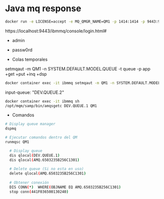 # Java mq response

```sh
docker run -e LICENSE=accept -e MQ_QMGR_NAME=QM1 -p 1414:1414 -p 9443:9443 -d --name ibmmq -e MQ_APP_PASSWORD=passw0rd ibmcom/mq
```

https://localhost:9443/ibmmq/console/login.html#

- admin
- passw0rd

- Colas temporales

setmqaut -m QM1 -n SYSTEM.DEFAULT.MODEL.QUEUE -t queue -p app +get +put +inq +dsp

```sh
docker container exec -it ibmmq setmqaut -m QM1 -n SYSTEM.DEFAULT.MODEL.QUEUE -t queue -p app +get +put +inq +dsp
```

input-queue: "DEV.QUEUE.2"



```sh
docker container exec -it ibmmq sh
/opt/mqm/samp/bin/amqsgetc DEV.QUEUE.1 QM1
```

- Comandos
```sh
# Display queue manager
dspmq

# Ejecutar comandos dentro del QM
runmqsc QM1

  # Display queue 
  dis qlocal(DEV.QUEUE.1)
  dis qlocal(AMQ.6503235B256C1301)
  
  # Delete queue (Si no esta en uso)
  delete qlocal(AMQ.6503235B256C1301)
  
  # Obtener conexión
  DIS CONN(*)  WHERE(OBJNAME EQ AMQ.6503235B256C1301)
  stop conn(441F036500130240)
```